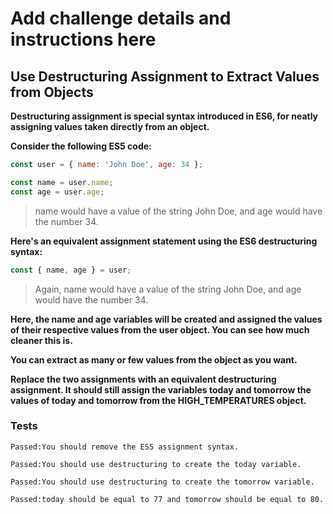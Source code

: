 # Add challenge details and instructions here

## Use Destructuring Assignment to Extract Values from Objects

**Destructuring assignment is special syntax introduced in ES6, for neatly assigning values taken directly from an object.**

**Consider the following ES5 code:**

```js
const user = { name: 'John Doe', age: 34 };

const name = user.name;
const age = user.age;
```

> name would have a value of the string John Doe, and age would have the number 34.

**Here's an equivalent assignment statement using the ES6 destructuring syntax:**

```js
const { name, age } = user;
```

> Again, name would have a value of the string John Doe, and age would have the number 34.

**Here, the name and age variables will be created and assigned the values of their respective values from the user object. You can see how much cleaner this is.**

**You can extract as many or few values from the object as you want.**

**Replace the two assignments with an equivalent destructuring assignment. It should still assign the variables today and tomorrow the values of today and tomorrow from the HIGH_TEMPERATURES object.**

### Tests

`Passed:You should remove the ES5 assignment syntax.`

`Passed:You should use destructuring to create the today variable.`

`Passed:You should use destructuring to create the tomorrow variable.`

`Passed:today should be equal to 77 and tomorrow should be equal to 80.`

